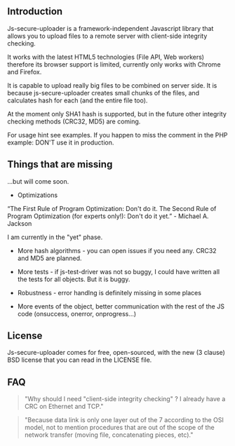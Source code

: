 ## Introduction ##

Js-secure-uploader is a framework-independent Javascript library that allows you to upload files to a remote server with client-side integrity checking.

It works with the latest HTML5 technologies (File API, Web workers) therefore its browser support is limited, currently only works with Chrome and Firefox.

It is capable to upload really big files to be combined on server side. It is because js-secure-uploader creates small chunks of the files, and calculates hash for each (and the entire file too).

At the moment only SHA1 hash is supported, but in the future other integrity checking methods (CRC32, MD5) are coming.

For usage hint see examples. If you happen to miss the comment in the PHP example: DON'T use it in production.

## Things that are missing ##

...but will come soon.

- Optimizations

“The First Rule of Program Optimization: Don't do it. The Second Rule of Program Optimization (for experts only!): Don't do it yet.” - Michael A. Jackson

I am currently in the "yet" phase.

- More hash algorithms - you can open issues if you need any. CRC32 and MD5 are planned.

- More tests - if js-test-driver was not so buggy, I could have written all the tests for all objects. But it is buggy.

- Robustness - error handlng is definitely missing in some places

- More events of the object, better communication with the rest of the JS code (onsuccess, onerror, onprogress...)

## License ##

Js-secure-uploader comes for free, open-sourced, with the new (3 clause) BSD license that you can read in the LICENSE file.

## FAQ ##

> "Why should I need "client-side integrity checking" ? I already have a CRC on Ethernet and TCP."



> "Because data link is only one layer out of the 7 according to the OSI model, not to mention procedures that are out of the scope of the network transfer (moving file, concatenating pieces, etc)."